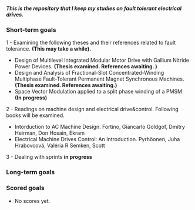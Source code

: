 ##### This is the repository that I keep my studies on fault tolerant electrical drives.

### Short-term goals
1 - Examining the following theses and their references related to fault tolerance. **(This may take a while).**
- Design of Multilevel Integrated Modular Motor Drive with Gallium Nitride Power Devices. **(Thesis examined. References awaiting. )**
- Design and Analysis of Fractional-Slot Concentrated-Winding Multiphase Fault-Tolerant Permanent Magnet Synchronous Machines.**(Thesis examined. References awaiting.)**
- Space Vector Modulation applied to a split phase winding of a PMSM. **(In progress)**

2 - Readings on machine design and electrical drive&control. Following books will be examined.
- Intorduction to AC Machine Design. Fortino, Giancarlo Goldgof, Dmitry Heirman, Don Hosain, Ekram
- Electrical Machine Drives Control: An Introduction. Pyrhöonen, Juha Hrabovcová, Valéria R Semken, Scott

3 - Dealing with sprints **in progress**

### Long-term goals






### Scored goals
- No scores yet.

